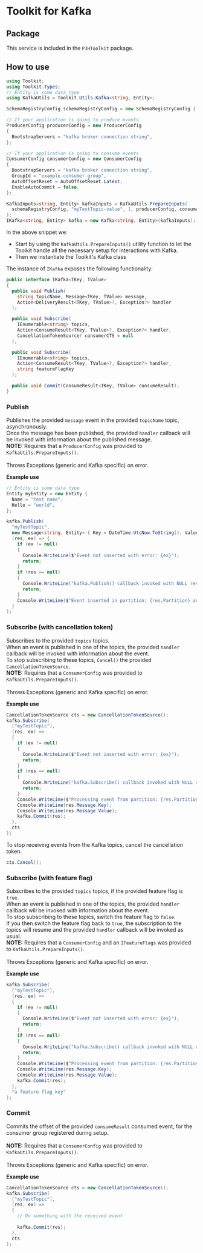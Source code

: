 # Toolkit for Kafka

## Package
This service is included in the `PJHToolkit` package.

## How to use
```c#
using Toolkit;
using Toolkit.Types;
// Entity is some data type
using KafkaUtils = Toolkit.Utils.Kafka<string, Entity>;

SchemaRegistryConfig schemaRegistryConfig = new SchemaRegistryConfig { Url = "schema registry url" };

// If your application is going to produce events
ProducerConfig producerConfig = new ProducerConfig
{
  BootstrapServers = "kafka broker connection string",
};

// If your application is going to consume events
ConsumerConfig consumerConfig = new ConsumerConfig
{
  BootstrapServers = "kafka broker connection string",
  GroupId = "example-consumer-group",
  AutoOffsetReset = AutoOffsetReset.Latest,
  EnableAutoCommit = false,
};

KafkaInputs<string, Entity> kafkaInputs = KafkaUtils.PrepareInputs(
  schemaRegistryConfig, "myTestTopic-value", 1, producerConfig, consumerConfig
);
IKafka<string, Entity> kafka = new Kafka<string, Entity>(kafkaInputs);
```

In the above snippet we:
- Start by using the `KafkaUtils.PrepareInputs()` utility function to let the Toolkit handle all the necessary setup for interactions with Kafka.
- Then we instantiate the Toolkit's Kafka class

The instance of `IKafka` exposes the following functionality:

```c#
public interface IKafka<TKey, TValue>
{
  public void Publish(
    string topicName, Message<TKey, TValue> message,
    Action<DeliveryResult<TKey, TValue>?, Exception?> handler
  );

  public void Subscribe(
    IEnumerable<string> topics,
    Action<ConsumeResult<TKey, TValue>?, Exception?> handler,
    CancellationTokenSource? consumerCTS = null
  );

  public void Subscribe(
    IEnumerable<string> topics,
    Action<ConsumeResult<TKey, TValue>?, Exception?> handler,
    string featureFlagKey
  );

  public void Commit(ConsumeResult<TKey, TValue> consumeResult);
}
```

### Publish
Publishes the provided `message` event in the provided `topicName` topic, asynchronously.<br>
Once the message has been published, the provided `handler` callback will be invoked with information about the published message.<br>
**NOTE:** Requires that a `ProducerConfig` was provided to `KafkaUtils.PrepareInputs()`.<br><br>
Throws Exceptions (generic and Kafka specific) on error.

**Example use**
```c#
// Entity is some data type
Entity myEntity = new Entity {
  Name = "test name",
  Hello = "world",
};

kafka.Publish(
  "myTestTopic",
  new Message<string, Entity> { Key = DateTime.UtcNow.ToString(), Value = myEntity },
  (res, ex) => {
    if (ex != null)
    {
      Console.WriteLine($"Event not inserted with error: {ex}");
      return;
    }
    if (res == null)
    {
      Console.WriteLine("kafka.Publish() callback invoked with NULL res.");
      return;
    }
    Console.WriteLine($"Event inserted in partition: {res.Partition} and offset: {res.Offset}.");
  }
);
```

### Subscribe (with cancellation token)
Subscribes to the provided `topics` topics.<br>
When an event is published in one of the topics, the provided `handler` callback will be invoked with information about the event.<br>
To stop subscribing to these topics, `Cancel()` the provided `CancellationTokenSource`.<br>
**NOTE:** Requires that a `ConsumerConfig` was provided to `KafkaUtils.PrepareInputs()`.<br><br>
Throws Exceptions (generic and Kafka specific) on error.

**Example use**
```c#
CancellationTokenSource cts = new CancellationTokenSource();
kafka.Subscribe(
  ["myTestTopic"],
  (res, ex) =>
  {
    if (ex != null)
    {
      Console.WriteLine($"Event not inserted with error: {ex}");
      return;
    }
    if (res == null)
    {
      Console.WriteLine("kafka.Subscribe() callback invoked with NULL res.");
      return;
    }
    Console.WriteLine($"Processing event from partition: {res.Partition} | offset: {res.Offset}");
    Console.WriteLine(res.Message.Key);
    Console.WriteLine(res.Message.Value);
    kafka.Commit(res);
  },
  cts
);
```

To stop receiving events from the Kafka topics, cancel the cancellation token.
```c#
cts.Cancel();
```

### Subscribe (with feature flag)
Subscribes to the provided `topics` topics, if the provided feature flag is `true`.<br>
When an event is published in one of the topics, the provided `handler` callback will be invoked with information about the event.<br>
To stop subscribing to these topics, switch the feature flag to `false`.<br>
If you then switch the feature flag back to `true`, the subscription to the topics will resume and the provided `handler` callback will be invoked as usual.<br>
**NOTE:** Requires that a `ConsumerConfig` and an `IFeatureFlags` was provided to `KafkaUtils.PrepareInputs()`.<br><br>
Throws Exceptions (generic and Kafka specific) on error.

**Example use**
```c#
kafka.Subscribe(
  ["myTestTopic"],
  (res, ex) =>
  {
    if (ex != null)
    {
      Console.WriteLine($"Event not inserted with error: {ex}");
      return;
    }
    if (res == null)
    {
      Console.WriteLine("kafka.Subscribe() callback invoked with NULL res.");
      return;
    }
    Console.WriteLine($"Processing event from partition: {res.Partition} | offset: {res.Offset}");
    Console.WriteLine(res.Message.Key);
    Console.WriteLine(res.Message.Value);
    kafka.Commit(res);
  },
  "a feature flag key"
);
```

### Commit
Commits the offset of the provided `consumeResult` consumed event, for the consumer group registered during setup.<br><br>
**NOTE:** Requires that a `ConsumerConfig` was provided to `KafkaUtils.PrepareInputs()`.<br><br>
Throws Exceptions (generic and Kafka specific) on error.

**Example use**
```c#
CancellationTokenSource cts = new CancellationTokenSource();
kafka.Subscribe(
  ["myTestTopic"],
  (res, ex) =>
  {
    // Do something with the received event
    
    kafka.Commit(res);
  },
  cts
);
```